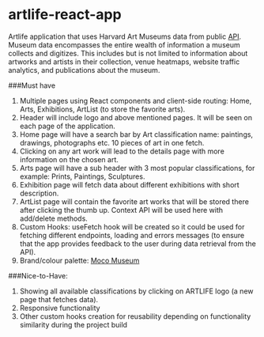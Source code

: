 # artlife-react-app
Artlife application that uses Harvard Art Museums data from public [API](https://github.com/harvardartmuseums/api-docs?tab=readme-ov-file). Museum data encompasses the entire wealth of information a museum collects and digitizes. This includes but is not limited to information about artworks and artists in their collection, venue heatmaps, website traffic analytics, and publications about the museum.

###Must have
1. Multiple pages using React components and client-side routing: Home, Arts, Exhibitions, ArtList (to store the favorite arts).
2. Header will include logo and above mentioned pages. It will be seen on each page of the application.
3. Home page will have a search bar by Art classification name: paintings, drawings, photographs etc. 10 pieces of art in one fetch.
4. Clicking on any art work will lead to the details page with more information on the chosen art.
5. Arts page will have a sub header with 3 most popular classifications, for example: Prints, Paintings, Sculptures.
6. Exhibition page will fetch data about different exhibitions with short description.
7. ArtList page will contain the favorite art works that will be stored there after clicking the thumb up. Context API will be used here with add/delete methods.
8. Custom Hooks: useFetch hook will be created so it could be used for fetching different endpoints, loading and errors messages (to ensure that the app provides feedback to the user during data retrieval from the API).
9. Brand/colour palette: [Moco Museum](https://mocomuseum.com/)

###Nice-to-Have:
1. Showing all available classifications by clicking on ARTLIFE logo (a new page that fetches data).
2. Responsive functionality
3. Other custom hooks creation for reusability depending on functionality similarity during the project build
